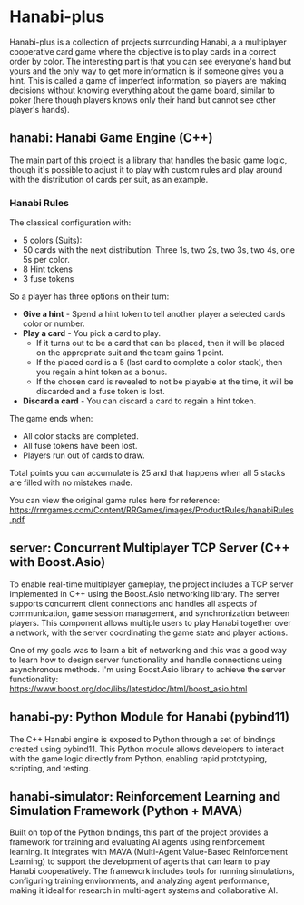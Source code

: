 # Hanabi-plus
Hanabi-plus is a collection of projects surrounding Hanabi, a a multiplayer cooperative card game where the objective is to play cards in a correct order by color. The interesting part is that you can see everyone's hand but yours and the only way to get more information is if someone gives you a hint. This is called a game of imperfect information, so players are making decisions without knowing everything about the game board, similar to poker (here though players knows only their hand but cannot see other player's hands).

## hanabi: Hanabi Game Engine (C++)
The main part of this project is a library that handles the basic game logic, though it's possible to adjust it to play with custom rules and play around with the distribution of cards per suit, as an example. 

### Hanabi Rules


The classical configuration with: 
- 5 colors (Suits):
- 50 cards with the next distribution:
  Three 1s, two 2s, two 3s, two 4s, one 5s per color.
- 8 Hint tokens
- 3 fuse tokens

So a player has three options on their turn:
- **Give a hint** - Spend a hint token to tell another player a selected cards color or number.
- **Play a card** - You pick a card to play.
  -  If it turns out to be a card that can be placed, then it will be placed on the appropriate suit and the team gains 1 point.
  - If the placed card is a 5 (last card to complete a color stack), then you regain a hint token as a bonus.
  - If the chosen card is revealed to not be playable at the time, it will be discarded and a fuse token is lost. 
- **Discard a card** - You can discard a card to regain a hint token.

The game ends when:
- All color stacks are completed.
- All fuse tokens have been lost.
- Players run out of cards to draw.

Total points you can accumulate is 25 and that happens when all 5 stacks are filled with no mistakes made.

You can view the original game rules here for reference:
https://rnrgames.com/Content/RRGames/images/ProductRules/hanabiRules.pdf

## server: Concurrent Multiplayer TCP Server (C++ with Boost.Asio)
To enable real-time multiplayer gameplay, the project includes a TCP server implemented in C++ using the Boost.Asio networking library. The server supports concurrent client connections and handles all aspects of communication, game session management, and synchronization between players. This component allows multiple users to play Hanabi together over a network, with the server coordinating the game state and player actions.

One of my goals was to learn a bit of networking and this was a good way to learn how to design server functionality and handle connections using asynchronous methods. I'm using Boost.Asio library to achieve the server functionality:
https://www.boost.org/doc/libs/latest/doc/html/boost_asio.html

## hanabi-py: Python Module for Hanabi (pybind11)
The C++ Hanabi engine is exposed to Python through a set of bindings created using pybind11. This Python module allows developers to interact with the game logic directly from Python, enabling rapid prototyping, scripting, and testing. 

## hanabi-simulator: Reinforcement Learning and Simulation Framework (Python + MAVA)
Built on top of the Python bindings, this part of the project provides a framework for training and evaluating AI agents using reinforcement learning. It integrates with MAVA (Multi-Agent Value-Based Reinforcement Learning) to support the development of agents that can learn to play Hanabi cooperatively. The framework includes tools for running simulations, configuring training environments, and analyzing agent performance, making it ideal for research in multi-agent systems and collaborative AI.